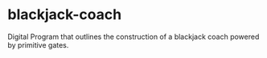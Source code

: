 # blackjack-coach
Digital Program that outlines the construction of a blackjack coach powered by primitive gates.
